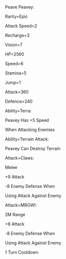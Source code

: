Peave Peavey:

Rarity=Epic

Attack Speed=2

Recharge=3

Vision=7

HP=2560

Speed=6

Stamina=5

Jump=1

Attack=360

Defence=240

Ability=Terra:

Peavey Has +5 Speed

When Attacking Enemies

Ability=Terrain Attack:

Peavey Can Destroy Terrain

Attack=Claws:

Melee

+9 Attack

-8 Enemy Defense When

Using Attack Against Enemy

Attack=MROW!:

2M Range

+8 Attack

-8 Enemy Defense When

Using Attack Against Enemy

1 Turn Cooldown

